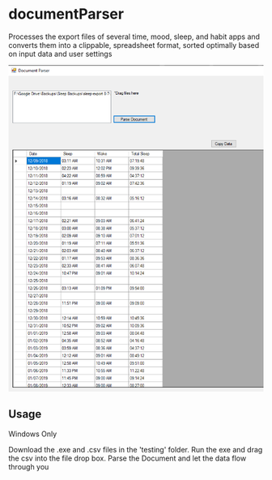 # documentParser
 Processes the export files of several time, mood, sleep, and habit apps and converts them into a clippable, spreadsheet format, sorted optimally based on input data and user settings

![alt text](https://raw.githubusercontent.com/jatoran/documentParser/main/images/docParseSS1.png)

## Usage

Windows Only

Download the .exe and .csv files in the 'testing' folder.  Run the exe and drag the csv into the file drop box.  Parse the Document and let the data flow through you